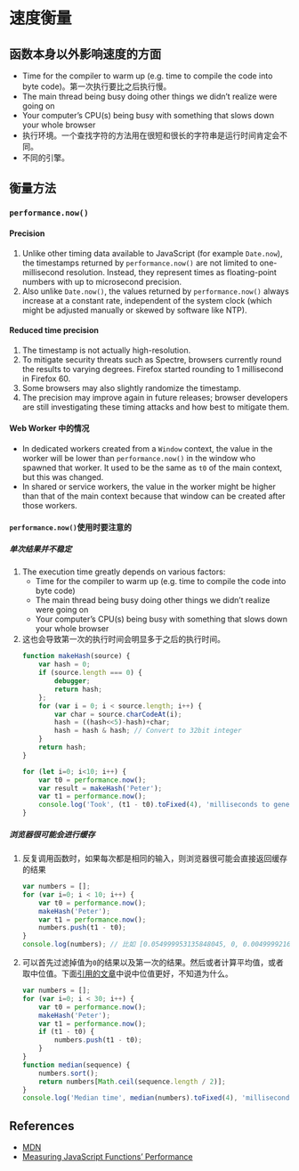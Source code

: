 # 速度衡量


## 函数本身以外影响速度的方面
* Time for the compiler to warm up (e.g. time to compile the code into byte code)。第一次执行要比之后执行慢。
* The main thread being busy doing other things we didn’t realize were going on
* Your computer’s CPU(s) being busy with something that slows down your whole browser
* 执行环境。一个查找字符的方法用在很短和很长的字符串是运行时间肯定会不同。
* 不同的引擎。


## 衡量方法
### `performance​.now()`
#### Precision
1. Unlike other timing data available to JavaScript (for example `Date.now`), the timestamps returned by `performance.now()` are not limited to one-millisecond resolution. Instead, they represent times as floating-point numbers with up to microsecond precision.
2. Also unlike `Date.now()`, the values returned by `performance.now()` always increase at a constant rate, independent of the system clock (which might be adjusted manually or skewed by software like NTP).

#### Reduced time precision
1. The timestamp is not actually high-resolution.
2. To mitigate security threats such as Spectre, browsers currently round the results to varying degrees. Firefox started rounding to 1 millisecond in Firefox 60.
3. Some browsers may also slightly randomize the timestamp.
4. The precision may improve again in future releases; browser developers are still investigating these timing attacks and how best to mitigate them.

#### Web Worker 中的情况
* In dedicated workers created from a `Window` context, the value in the worker will be lower than `performance.now()` in the window who spawned that worker. It used to be the same as `t0` of the main context, but this was changed.
* In shared or service workers, the value in the worker might be higher than that of the main context because that window can be created after those workers.

#### `performance​.now()`使用时要注意的
##### 单次结果并不稳定
1. The execution time greatly depends on various factors:
    * Time for the compiler to warm up (e.g. time to compile the code into byte code)
    * The main thread being busy doing other things we didn’t realize were going on
    * Your computer’s CPU(s) being busy with something that slows down your whole browser
2. 这也会导致第一次的执行时间会明显多于之后的执行时间。
    ```js
    function makeHash(source) {
        var hash = 0;
        if (source.length === 0) {
            debugger;
            return hash;
        };
        for (var i = 0; i < source.length; i++) {
            var char = source.charCodeAt(i);
            hash = ((hash<<5)-hash)+char;
            hash = hash & hash; // Convert to 32bit integer
        }
        return hash;
    }

    for (let i=0; i<10; i++) {
        var t0 = performance.now();
        var result = makeHash('Peter');
        var t1 = performance.now();
        console.log('Took', (t1 - t0).toFixed(4), 'milliseconds to generate:', result);
    }
    ```

##### 浏览器很可能会进行缓存
1. 反复调用函数时，如果每次都是相同的输入，则浏览器很可能会直接返回缓存的结果
    ```js
    var numbers = [];
    for (var i=0; i < 10; i++) {
        var t0 = performance.now();
        makeHash('Peter');
        var t1 = performance.now();
        numbers.push(t1 - t0);
    }
    console.log(numbers); // 比如 [0.054999953135848045, 0, 0.004999921657145023, 0, 0, 0, 0, 0, 0, 0.00500003807246685]
    ```
2. 可以首先过滤掉值为`0`的结果以及第一次的结果。然后或者计算平均值，或者取中位值。下面[引用的文章](https://www.sitepoint.com/measuring-javascript-functions-performance/)中说中位值更好，不知道为什么。
    ```js
    var numbers = [];
    for (var i=0; i < 30; i++) {
        var t0 = performance.now();
        makeHash('Peter');
        var t1 = performance.now();
        if (t1 - t0) {
            numbers.push(t1 - t0);
        }
    }
    function median(sequence) {
        numbers.sort();
        return numbers[Math.ceil(sequence.length / 2)];
    }
    console.log('Median time', median(numbers).toFixed(4), 'milliseconds');
    ```


## References
* [MDN](https://developer.mozilla.org/en-US/docs/Web/API/Performance/now)
* [Measuring JavaScript Functions’ Performance](https://www.sitepoint.com/measuring-javascript-functions-performance/)
